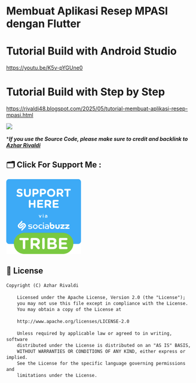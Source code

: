 # Membuat Aplikasi Resep MPASI dengan Flutter

# Tutorial Build with Android Studio
https://youtu.be/K5v-pYGUne0

# Tutorial Build with Step by Step
https://rivaldi48.blogspot.com/2025/05/tutorial-membuat-aplikasi-resep-mpasi.html

<img src="https://blogger.googleusercontent.com/img/b/R29vZ2xl/AVvXsEhBl83csP0qgJk-Ptv4BxnWla6XDjDQ5mozcBjrM4O5vgqW6NcghiCuPdRVllRppS_LEH0mZ3GDONkw8H-Okvg2Bm2gHRHRCB6NfhciDHJitmp9tHLoRzJo_q7r0rmNHCS0KVDjoGdemIW3cvclkdS4VNAuhwjAC7qkhw0jgvCBbfafQGTJ8T2jYGoGvIqO/s1280/Tutorial%20Membuat%20Aplikasi%20Resep%20MPASI%20dengan%20Flutter.png" data-canonical-src="https://rivaldi48.blogspot.com/2025/05/tutorial-membuat-aplikasi-resep-mpasi.html" style="max-width:100%;">

****If you use the Source Code, please make sure to credit and backlink to [Azhar Rivaldi](https://rivaldi48.blogspot.com/)***

## 🗂 Click For Support Me :
<a href="https://sociabuzz.com/azharrvldi_/donate"> 
<img src="https://github.com/AzharRivaldi/AzharRivaldi/blob/master/Support%20Here.png" width="200" height="200"></a>

## 📄 License

```
Copyright (C) Azhar Rivaldi

    Licensed under the Apache License, Version 2.0 (the "License");
    you may not use this file except in compliance with the License.
    You may obtain a copy of the License at

    http://www.apache.org/licenses/LICENSE-2.0

    Unless required by applicable law or agreed to in writing, software
    distributed under the License is distributed on an "AS IS" BASIS,
    WITHOUT WARRANTIES OR CONDITIONS OF ANY KIND, either express or implied.
    See the License for the specific language governing permissions and
    limitations under the License.

```
